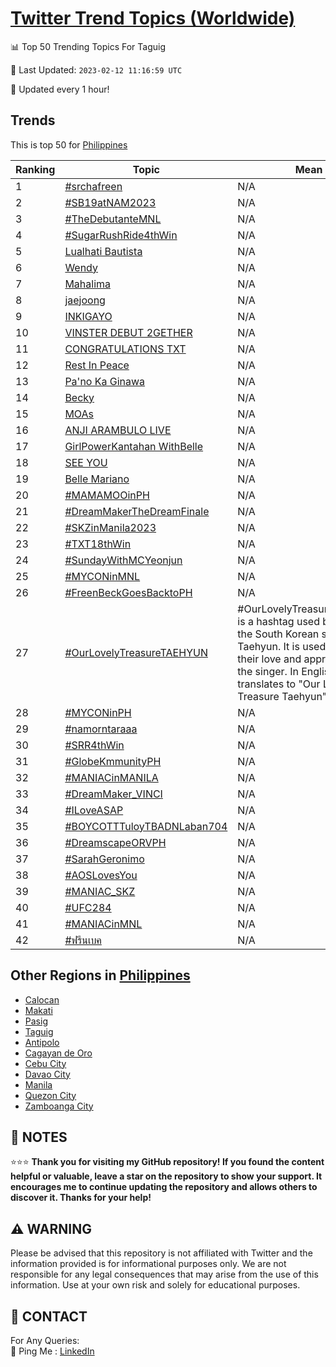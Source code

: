 [Twitter Trend Topics (Worldwide)](https://github.com/ErcinDedeoglu/Twitter-Trend-Topics)
==========


📊 Top 50 Trending Topics For Taguig

📆 Last Updated: `2023-02-12 11:16:59 UTC`

🔧 Updated every 1 hour!


## Trends

This is top 50 for [Philippines](</Philippines>)

| Ranking | Topic | Mean |
| ------- | ------------ | ------------ |
| 1 | [#srchafreen](http://twitter.com/search?q=%23srchafreen) | N/A |
| 2 | [#SB19atNAM2023](http://twitter.com/search?q=%23SB19atNAM2023) | N/A |
| 3 | [#TheDebutanteMNL](http://twitter.com/search?q=%23TheDebutanteMNL) | N/A |
| 4 | [#SugarRushRide4thWin](http://twitter.com/search?q=%23SugarRushRide4thWin) | N/A |
| 5 | [Lualhati Bautista](http://twitter.com/search?q=Lualhati+Bautista) | N/A |
| 6 | [Wendy](http://twitter.com/search?q=Wendy) | N/A |
| 7 | [Mahalima](http://twitter.com/search?q=Mahalima) | N/A |
| 8 | [jaejoong](http://twitter.com/search?q=jaejoong) | N/A |
| 9 | [INKIGAYO](http://twitter.com/search?q=INKIGAYO) | N/A |
| 10 | [VINSTER DEBUT 2GETHER](http://twitter.com/search?q=VINSTER+DEBUT+2GETHER) | N/A |
| 11 | [CONGRATULATIONS TXT](http://twitter.com/search?q=CONGRATULATIONS+TXT) | N/A |
| 12 | [Rest In Peace](http://twitter.com/search?q=Rest+In+Peace) | N/A |
| 13 | [Pa'no Ka Ginawa](http://twitter.com/search?q=Pa%27no+Ka+Ginawa) | N/A |
| 14 | [Becky](http://twitter.com/search?q=Becky) | N/A |
| 15 | [MOAs](http://twitter.com/search?q=MOAs) | N/A |
| 16 | [ANJI ARAMBULO LIVE](http://twitter.com/search?q=ANJI+ARAMBULO+LIVE) | N/A |
| 17 | [GirlPowerKantahan WithBelle](http://twitter.com/search?q=GirlPowerKantahan+WithBelle) | N/A |
| 18 | [SEE YOU](http://twitter.com/search?q=SEE+YOU) | N/A |
| 19 | [Belle Mariano](http://twitter.com/search?q=Belle+Mariano) | N/A |
| 20 | [#MAMAMOOinPH](http://twitter.com/search?q=%23MAMAMOOinPH) | N/A |
| 21 | [#DreamMakerTheDreamFinale](http://twitter.com/search?q=%23DreamMakerTheDreamFinale) | N/A |
| 22 | [#SKZinManila2023](http://twitter.com/search?q=%23SKZinManila2023) | N/A |
| 23 | [#TXT18thWin](http://twitter.com/search?q=%23TXT18thWin) | N/A |
| 24 | [#SundayWithMCYeonjun](http://twitter.com/search?q=%23SundayWithMCYeonjun) | N/A |
| 25 | [#MYCONinMNL](http://twitter.com/search?q=%23MYCONinMNL) | N/A |
| 26 | [#FreenBeckGoesBacktoPH](http://twitter.com/search?q=%23FreenBeckGoesBacktoPH) | N/A |
| 27 | [#OurLovelyTreasureTAEHYUN](http://twitter.com/search?q=%23OurLovelyTreasureTAEHYUN) | #OurLovelyTreasureTAEHYUN is a hashtag used by fans of the South Korean singer Taehyun. It is used to express their love and appreciation for the singer. In English, it translates to "Our Lovely Treasure Taehyun". |
| 28 | [#MYCONinPH](http://twitter.com/search?q=%23MYCONinPH) | N/A |
| 29 | [#namorntaraaa](http://twitter.com/search?q=%23namorntaraaa) | N/A |
| 30 | [#SRR4thWin](http://twitter.com/search?q=%23SRR4thWin) | N/A |
| 31 | [#GlobeKmmunityPH](http://twitter.com/search?q=%23GlobeKmmunityPH) | N/A |
| 32 | [#MANIACinMANILA](http://twitter.com/search?q=%23MANIACinMANILA) | N/A |
| 33 | [#DreamMaker_VINCI](http://twitter.com/search?q=%23DreamMaker_VINCI) | N/A |
| 34 | [#ILoveASAP](http://twitter.com/search?q=%23ILoveASAP) | N/A |
| 35 | [#BOYCOTTTuloyTBADNLaban704](http://twitter.com/search?q=%23BOYCOTTTuloyTBADNLaban704) | N/A |
| 36 | [#DreamscapeORVPH](http://twitter.com/search?q=%23DreamscapeORVPH) | N/A |
| 37 | [#SarahGeronimo](http://twitter.com/search?q=%23SarahGeronimo) | N/A |
| 38 | [#AOSLovesYou](http://twitter.com/search?q=%23AOSLovesYou) | N/A |
| 39 | [#MANIAC_SKZ](http://twitter.com/search?q=%23MANIAC_SKZ) | N/A |
| 40 | [#UFC284](http://twitter.com/search?q=%23UFC284) | N/A |
| 41 | [#MANIACinMNL](http://twitter.com/search?q=%23MANIACinMNL) | N/A |
| 42 | [#ฟรีนเบค](http://twitter.com/search?q=%23%e0%b8%9f%e0%b8%a3%e0%b8%b5%e0%b8%99%e0%b9%80%e0%b8%9a%e0%b8%84) | N/A |



## Other Regions in [Philippines](</Philippines>)

* [Calocan](</Philippines/Calocan.md>)
* [Makati](</Philippines/Makati.md>)
* [Pasig](</Philippines/Pasig.md>)
* [Taguig](</Philippines/Taguig.md>)
* [Antipolo](</Philippines/Antipolo.md>)
* [Cagayan de Oro](</Philippines/Cagayan de Oro.md>)
* [Cebu City](</Philippines/Cebu City.md>)
* [Davao City](</Philippines/Davao City.md>)
* [Manila](</Philippines/Manila.md>)
* [Quezon City](</Philippines/Quezon City.md>)
* [Zamboanga City](</Philippines/Zamboanga City.md>)



## 📝 NOTES

⭐⭐⭐ **Thank you for visiting my GitHub repository! If you found the content helpful or valuable, leave a star on the repository to show your support. It encourages me to continue updating the repository and allows others to discover it. Thanks for your help!**


## ⚠️ WARNING

Please be advised that this repository is not affiliated with Twitter and the information provided is for informational purposes only. We are not responsible for any legal consequences that may arise from the use of this information. Use at your own risk and solely for educational purposes.


## 📨 CONTACT

 For Any Queries:  
            🏓 Ping Me : [LinkedIn](https://www.linkedin.com/in/ercindedeoglu/)
